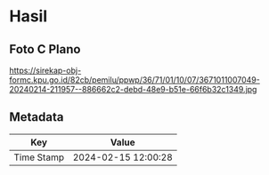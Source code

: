 # Hasil

## Foto C Plano

https://sirekap-obj-formc.kpu.go.id/82cb/pemilu/ppwp/36/71/01/10/07/3671011007049-20240214-211957--886662c2-debd-48e9-b51e-66f6b32c1349.jpg


## Metadata

| Key        | Value               |
| ---------- | ------------------- |
| Time Stamp | 2024-02-15 12:00:28 |



